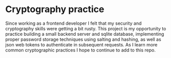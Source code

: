 # Cryptography practice
Since working as a frontend developer I felt that my security and cryptography skills were getting a bit rusty. This project is my opportunity to practice building a small backend server and sqlite database, implementing proper password storage techniques using salting and hashing, as well as json web tokens to authenticate in subsequent requests. As I learn more common cryptographic practices I hope to continue to add to this repo.
